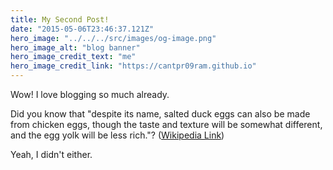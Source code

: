 ```yaml
---
title: My Second Post!
date: "2015-05-06T23:46:37.121Z"
hero_image: "../../../src/images/og-image.png"
hero_image_alt: "blog banner"
hero_image_credit_text: "me"
hero_image_credit_link: "https://cantpr09ram.github.io"
---
```


Wow! I love blogging so much already.

Did you know that "despite its name, salted duck eggs can also be made from
chicken eggs, though the taste and texture will be somewhat different, and the
egg yolk will be less rich."?
([Wikipedia Link](https://en.wikipedia.org/wiki/Salted_duck_egg))

Yeah, I didn't either.
